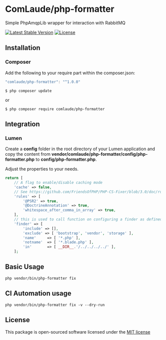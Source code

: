 # ComLaude/php-formatter
Simple PhpAmqpLib wrapper for interaction with RabbitMQ 

[![Latest Stable Version](https://poser.pugx.org/comlaude/php-formatter/v)](//packagist.org/packages/comlaude/php-formatter)
[![License](https://poser.pugx.org/comlaude/php-formatter/license)](//packagist.org/packages/comlaude/php-formatter)

## Installation

### Composer

Add the following to your require part within the composer.json: 

```js
"comlaude/php-formatter": "^1.0.0"
```
```batch
$ php composer update
```

or

```
$ php composer require comlaude/php-formatter
```

## Integration

### Lumen

Create a **config** folder in the root directory of your Lumen application and copy the content
from **vendor/comlaude/php-formatter/config/php-formatter.php** to **config/php-formatter.php**.

Adjust the properties to your needs.

```php
return [
    // A flag to enable/disable caching mode
    'cache' => false,
    // See https://github.com/FriendsOfPHP/PHP-CS-Fixer/blob/3.0/doc/rules/index.rst for available rules and rulesets
    'rules' => [
        '@PSR2' => true,
        '@DoctrineAnnotation' => true,
        'whitespace_after_comma_in_array' => true,
    ],
    // this is used to call function on configuring a finder as defined here https://github.com/FriendsOfPHP/PHP-CS-Fixer/blob/3.0/doc/config.rst
    'finder' => [
        'include' => [],
        'exclude' => [ 'bootstrap', 'vendor', 'storage' ],
        'name'     => [ '*.php' ],
        'notname'  => [ '*.blade.php' ],
        'in'       => [ __DIR__.'/../../../../' ],
    ];
```

## Basic Usage

```
php vendor/bin/php-formatter fix
```

## CI Automation usage

```
php vendor/bin/php-formatter fix -v --dry-run
```

## License

This package is open-sourced software licensed under the [MIT license](http://opensource.org/licenses/MIT)